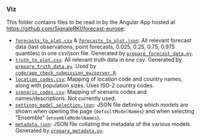 ### Viz

This folder contains files to be read in by the Angular App hosted at <https://github.com/SignaleRKI/forecast-europe>:

* [`forecasts_to_plot.csv`](forecasts_to_plot.csv) & [`forecasts_to_plot.json`](forecasts_to_plot.json): All relevant forecast data (last observations, point forecasts, 0.025, 0.25, 0.75, 0.975 quantiles) in one csv/json file. Generated by [`prepare_forecast_data.py`](prepare_forecast_data.py).
* [`truth_to_plot.csv`](truth_to_plot.csv): All relevant truth data in one csv. Generated by [`prepare_truth_data.py`](prepare_truth_data.py). Used by [`code/app_check_submission_eu/server.R`](../code/app_check_submission_eu/server.R#L28).
* [`location_codes.csv`](location_codes.csv): Mapping of location code and country names, along with population sizes. Uses ISO-2 country codes.
* [`scenario_codes.csv`](scenario_codes.csv): Mapping of scenario codes and names/descriptions. Not currently used.
* [`settings_model_selection.json`](settings_model_selection.json): JSON file defining which models are shown when opening the page (`defaultModelNames`) and when selecting "Ensemble" (`ensembleModelNames`).
* [`metadata.json`](metadata.json): JSON file collating the metadata of the various models. Generated by [`prepare_metadata.py`](prepare_metadata.py).
